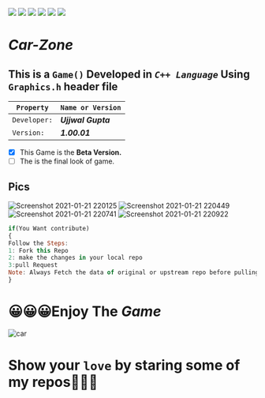 ![](https://img.shields.io/badge/Welcome-Developers-sliver.svg) 
![](https://img.shields.io/badge/Programming_Language-c++-blue.svg)
![](https://img.shields.io/badge/Library-Graphics.h-gold.svg)
![](https://img.shields.io/badge/Platform-Desktop_Development-green.svg)
![](https://img.shields.io/badge/Status-Beta-green.svg)
![](https://img.shields.io/badge/Version-CodeBlocks_20.03-red.svg)
# **_Car-Zone_**
## This is a ```Game()``` Developed in **_`C++ Language`_** Using `Graphics.h` header file 
`Property` | `Name or Version`
  ------------ | -------------
```Developer:``` | **_Ujjwal Gupta_**
```Version:``` | **_1.00.01_**
- [x] This Game is the **Beta Version.**
- [ ] The is the final look of game.
## Pics
![Screenshot 2021-01-21 220125](https://user-images.githubusercontent.com/75884061/105380714-3ad4a000-5c34-11eb-8e1b-bef619706013.png)
![Screenshot 2021-01-21 220449](https://user-images.githubusercontent.com/75884061/105381325-e4b42c80-5c34-11eb-988f-818c757d0e76.png)
![Screenshot 2021-01-21 220741](https://user-images.githubusercontent.com/75884061/105381518-1af1ac00-5c35-11eb-8ac3-6f1bb6913a3d.png)
![Screenshot 2021-01-21 220922](https://user-images.githubusercontent.com/75884061/105381759-58eed000-5c35-11eb-9eee-7112eb0f7f0f.png)
</br>
```javascript
if(You Want contribute)
{
Follow the Steps:
1: Fork this Repo
2: make the changes in your local repo
3:pull Request 
Note: Always Fetch the data of original or upstream repo before pulling request.
}
```
# 😀😀😀Enjoy The **_Game_**
![car](https://user-images.githubusercontent.com/75884061/112270767-1c286f00-8ca0-11eb-87c3-818b75aeb050.gif)
# Show your ```love``` by staring some of my repos💖💖💖
